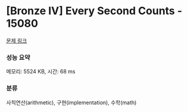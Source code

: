 # [Bronze IV] Every Second Counts - 15080 

[문제 링크](https://www.acmicpc.net/problem/15080) 

### 성능 요약

메모리: 5524 KB, 시간: 68 ms

### 분류

사칙연산(arithmetic), 구현(implementation), 수학(math)

